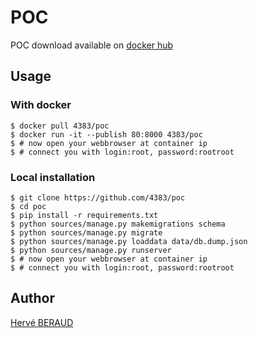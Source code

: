 # POC
POC download available on [docker hub](https://hub.docker.com/r/4383/poc/)

## Usage

### With docker
```shell
$ docker pull 4383/poc
$ docker run -it --publish 80:8000 4383/poc
$ # now open your webbrowser at container ip
$ # connect you with login:root, password:rootroot
```

### Local installation
```shell
$ git clone https://github.com/4383/poc
$ cd poc
$ pip install -r requirements.txt
$ python sources/manage.py makemigrations schema
$ python sources/manage.py migrate
$ python sources/manage.py loaddata data/db.dump.json
$ python sources/manage.py runserver
$ # now open your webbrowser at container ip
$ # connect you with login:root, password:rootroot
```
## Author
[Hervé BERAUD](http://github.com/4383)
